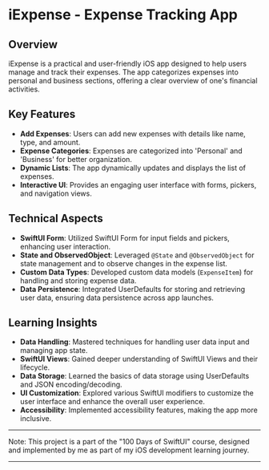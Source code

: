 # iExpense - Expense Tracking App

## Overview
iExpense is a practical and user-friendly iOS app designed to help users manage and track their expenses. The app categorizes expenses into personal and business sections, offering a clear overview of one's financial activities.

## Key Features
- **Add Expenses**: Users can add new expenses with details like name, type, and amount.
- **Expense Categories**: Expenses are categorized into 'Personal' and 'Business' for better organization.
- **Dynamic Lists**: The app dynamically updates and displays the list of expenses.
- **Interactive UI**: Provides an engaging user interface with forms, pickers, and navigation views.

## Technical Aspects
- **SwiftUI Form**: Utilized SwiftUI Form for input fields and pickers, enhancing user interaction.
- **State and ObservedObject**: Leveraged `@State` and `@ObservedObject` for state management and to observe changes in the expense list.
- **Custom Data Types**: Developed custom data models (`ExpenseItem`) for handling and storing expense data.
- **Data Persistence**: Integrated UserDefaults for storing and retrieving user data, ensuring data persistence across app launches.

## Learning Insights
- **Data Handling**: Mastered techniques for handling user data input and managing app state.
- **SwiftUI Views**: Gained deeper understanding of SwiftUI Views and their lifecycle.
- **Data Storage**: Learned the basics of data storage using UserDefaults and JSON encoding/decoding.
- **UI Customization**: Explored various SwiftUI modifiers to customize the user interface and enhance the overall user experience.
- **Accessibility**: Implemented accessibility features, making the app more inclusive.

---

Note: This project is a part of the "100 Days of SwiftUI" course, designed and implemented by me as part of my iOS development learning journey.

---
